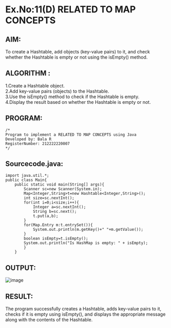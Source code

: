 # Ex.No:11(D) RELATED TO MAP CONCEPTS

## AIM:
To create a Hashtable, add objects (key-value pairs) to it, and check whether the Hashtable is empty or not using the isEmpty() method.
## ALGORITHM :
1.Create a Hashtable object.  
2.Add key-value pairs (objects) to the Hashtable.  
3.Use the isEmpty() method to check if the Hashtable is empty.  
4.Display the result based on whether the Hashtable is empty or not.  



## PROGRAM:
 ```
/*
Program to implement a RELATED TO MAP CONCEPTS using Java
Developed by: Bala R
RegisterNumber: 212222220007
*/
```

## Sourcecode.java:
```
import java.util.*;
public class Main{
    public static void main(String[] args){
        Scanner sc=new Scanner(System.in);
        Map<Integer,String>t=new Hashtable<Integer,String>();
        int size=sc.nextInt();
        for(int i=0;i<size;i++){
            Integer a=sc.nextInt();
            String b=sc.next();
            t.put(a,b);
        }
        for(Map.Entry m:t.entrySet()){
            System.out.println(m.getKey()+" "+m.getValue());
        }
        boolean isEmpty=t.isEmpty();
        System.out.println("Is HashMap is empty: " + isEmpty);
        }
    }
```

## OUTPUT:

![image](https://github.com/user-attachments/assets/0536940b-87fc-4aca-8c20-8a537b1a900b)

## RESULT:
The program successfully creates a Hashtable, adds key-value pairs to it, checks if it is empty using isEmpty(), and displays the appropriate message along with the contents of the Hashtable.
